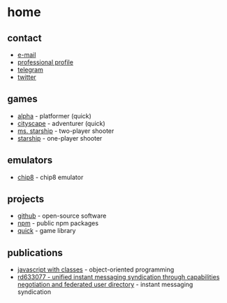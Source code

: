 # home

## contact
- [e-mail](mailto:diogoeichert@icloud.com)
- [professional profile](https://www.linkedin.com/in/diogoeichert)
- [telegram](https://t.me/diogoeichert)
- [twitter](https://twitter.com/diogoeichert)

## games
- [alpha](https://diogoeichert.github.io/alpha/) - platformer (quick)
- [cityscape](https://diogoeichert.github.io/cityscape/) - adventurer (quick)
- [ms. starship](https://diogoeichert.github.io/ms-starship/) - two-player shooter
- [starship](https://diogoeichert.github.io/starship/) - one-player shooter

## emulators
- [chip8](https://diogoeichert.github.io/chip8/) - chip8 emulator

## projects
- [github](https://github.com/diogoeichert) - open-source software
- [npm](https://www.npmjs.com/~diogoeichert) - public npm packages
- [quick](http://diogoeichert.github.io/quick) - game library

## publications
- [javascript with classes](JSwC.epub) - object-oriented programming
- [rd633077 - unified instant messaging syndication through capabilities negotiation and federated user directory](RD633077.pdf) - instant messaging syndication
